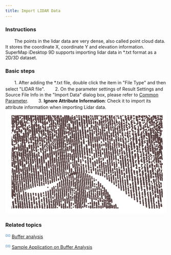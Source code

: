 ```yaml
---
title: Import LIDAR Data
---
```


### Instructions

　　The points in the lidar data are very dense, also called point cloud data. It stores the coordinate X, coordinate Y and elevation information. SuperMap iDesktop 9D supports importing lidar data in *.txt format as a 2D/3D dataset.

### Basic steps

　　1. After adding the \*.txt file, double click the item in "File Type" and then select "LIDAR file".
　　2. On the parameter settings of Result Settings and Source File Info in the "Import Data" dialog box, please refer to [Common Parameter](GeneraParameters.html).
　　3. **Ignore Attribute Information**: Check it to import its attribute information when importing Lidar data.
　　
　　![](img/ImportLidar.png)
 

### Related topics

![](img/smalltitle.png) [Buffer analysis](BufferTheory.html)

![](img/smalltitle.png) [Sample Application on Buffer Analysis](BufferAnalyst_Example.html)


